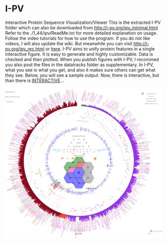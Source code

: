 # I-PV
Interactive Protein Sequence VIsualization/Viewer
This is the extracted I-PV folder which can also be downloaded from http://i-pv.org/ipv_minimal.html
Refer to the ./1_44/ipv/ReadMe.txt for more detailed explanation on usage.
Follow the video tutorials for how to use the program. 
If you do not like videos, I will also update the wiki. But meanwhile you can visit http://i-pv.org/ipv_rec.html or [here](./1_44_0/ipv/ReadMe.txt).
I-PV aims to unify protein features in a single interactive figure. It is easy to generate and
highly customizable. Data is checked and then plotted. When you publish figures with I-PV, I recommed you also
post the files in the datatracks folder as supplementary. In I-PV, what you see is what you get, and 
also it makes sure others can get what they see. Below, you will see a sample output. Now, there is interactive,
but than there is [INTERACTIVE](http://i-pv.org/EGFR.html)...

![alt tag](https://github.com/IbrahimTanyalcin/I-PV/blob/master/sample.png)

